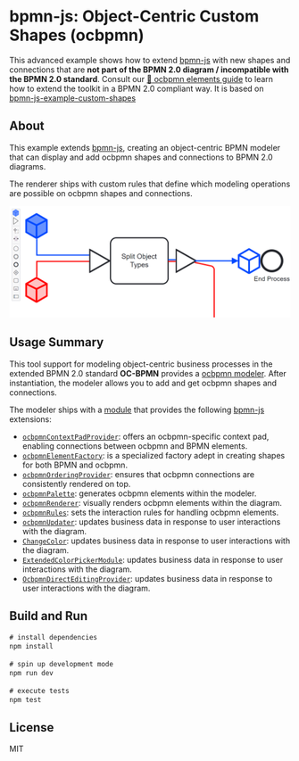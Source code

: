 
# bpmn-js: Object-Centric Custom Shapes (ocbpmn)

This advanced example shows how to extend [bpmn-js](https://github.com/bpmn-io/bpmn-js) with new shapes and connections that are __not part of the BPMN 2.0 diagram / incompatible with the BPMN 2.0 standard__. Consult our [:notebook: ocbpmn elements guide](https://github.com/bpmn-io/bpmn-js-examples/tree/master/ocbpmn-elements) to learn how to extend the toolkit in a BPMN 2.0 compliant way. It is based on [bpmn-js-example-custom-shapes](https://github.com/bpmn-io/bpmn-js-example-custom-shapes)

## About

This example extends [bpmn-js](https://github.com/bpmn-io/bpmn-js), creating an object-centric BPMN modeler that can display and add ocbpmn shapes and connections to BPMN 2.0 diagrams.

The renderer ships with custom rules that define which modeling operations are possible on ocbpmn shapes and connections.
<!--
It can import ocbpmn shapes and connections from a [JSON](http://json.org/) descriptor and updates their properties during modeling.
-->

![demo application screenshot](docs/screenshot.png "bpmn-js ocbpmn elements example")


## Usage Summary

This tool support for modeling object-centric business processes in the extended BPMN 2.0 standard **OC-BPMN** provides a [ocbpmn modeler](app/ocbpmn-modeler/index.js). After instantiation, the modeler allows you to add and get ocbpmn shapes and connections.


The modeler ships with a [module](app/ocbpmn-modeler/ocbpmn/index.js) that provides the following [bpmn-js](https://github.com/bpmn-io/bpmn-js) extensions:

* [`ocbpmnContextPadProvider`](app/ocbpmn-modeler/ocbpmn/ocbpmnContextPadProvider.js): offers an ocbpmn-specific context pad, enabling connections between ocbpmn and BPMN elements.
* [`ocbpmnElementFactory`](app/ocbpmn-modeler/ocbpmn/ocbpmnElementFactory.js): is a specialized factory adept in creating shapes for both BPMN and ocbpmn.
* [`ocbpmnOrderingProvider`](app/ocbpmn-modeler/ocbpmn/ocbpmnOrderingProvider.js):  ensures that ocbpmn connections are consistently rendered on top.
* [`ocbpmnPalette`](app/ocbpmn-modeler/ocbpmn/ocbpmnPalette.js): generates ocbpmn elements within the modeler.
* [`ocbpmnRenderer`](app/ocbpmn-modeler/ocbpmn/ocbpmnRenderer.js): visually renders ocbpmn elements within the diagram.
* [`ocbpmnRules`](app/ocbpmn-modeler/ocbpmn/ocbpmnRules.js): sets the interaction rules for handling ocbpmn elements.
* [`ocbpmnUpdater`](app/ocbpmn-modeler/ocbpmn/ocbpmnUpdater.js): updates business data in response to user interactions with the diagram.
* [`ChangeColor`](app/ChangeColor.js): updates business data in response to user interactions with the diagram.
* [`ExtendedColorPickerModule`](app/ExtendedColorPickerModule.js): updates business data in response to user interactions with the diagram.
* [`OcbpmnDirectEditingProvider`](app/OcbpmnDirectEditingProvider.js): updates business data in response to user interactions with the diagram.


## Build and Run

```
# install dependencies
npm install

# spin up development mode
npm run dev

# execute tests
npm test
```


## License

MIT

